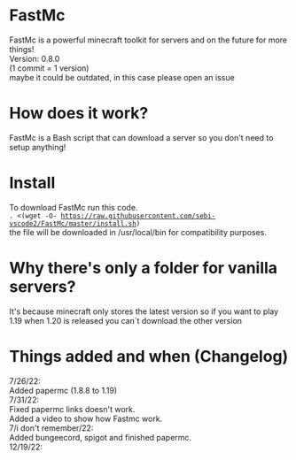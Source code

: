 # FastMc
FastMc is a powerful minecraft toolkit for servers and on the future for more things!
<br>
Version: 0.8.0
<br>
(1 commit = 1 version)
<br>
maybe it could be outdated, in this case please open an issue
# How does it work?
FastMc is a Bash script that can download a server so you don't need to setup anything!

# Install 
To download FastMc run this code.
<br>
<code>. <(wget -O- https://raw.githubusercontent.com/sebi-vscode2/FastMc/master/install.sh)</code>
<br>
the file will be downloaded in /usr/local/bin for compatibility purposes.

# Why there's only a folder for vanilla servers?
It's because minecraft only stores the latest version so if you want to play 1.19 when 1.20 is released you can`t download the other version
# Things added and when (Changelog)
  7/26/22:
  <br>
  Added papermc (1.8.8 to 1.19) <br>
  7/31/22:
  <br>
 Fixed papermc links doesn't work.
 <br>
 Added a video to show how Fastmc work. <br>
 7/i don't remember/22:
 <br>
 Added bungeecord, spigot and finished papermc. <br>
 12/19/22: <br>
 
